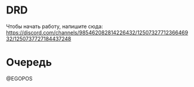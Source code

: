 # DRD
 
Чтобы начать работу, напишите сюда: https://discord.com/channels/985462082814226432/1250732771236646932/1250737727184437248

# Очередь
@EGOPOS
